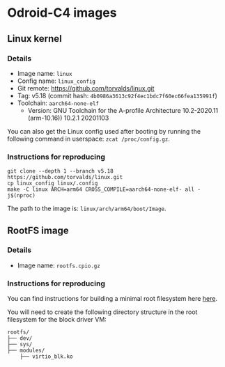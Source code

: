 <!--
     Copyright 2024, UNSW
     SPDX-License-Identifier: CC-BY-SA-4.0
-->

# Odroid-C4 images

## Linux kernel

### Details
* Image name: `linux`
* Config name: `linux_config`
* Git remote: https://github.com/torvalds/linux.git
* Tag: v5.18 (commit hash: `4b0986a3613c92f4ec1bdc7f60ec66fea135991f`)
* Toolchain: `aarch64-none-elf`
    * Version: GNU Toolchain for the A-profile Architecture 10.2-2020.11 (arm-10.16)) 10.2.1 20201103

You can also get the Linux config used after booting by running the following
command in userspace: `zcat /proc/config.gz`.

### Instructions for reproducing
```
git clone --depth 1 --branch v5.18 https://github.com/torvalds/linux.git
cp linux_config linux/.config
make -C linux ARCH=arm64 CROSS_COMPILE=aarch64-none-elf- all -j$(nproc)
```

The path to the image is: `linux/arch/arm64/boot/Image`.

## RootFS image

### Details
* Image name: `rootfs.cpio.gz`

### Instructions for reproducing

You can find instructions for building a minimal root filesystem here [here](/docs/VIRTIO.md#minimal-userspace).

You will need to create the following directory structure in the root filesystem for the block driver VM:
```
rootfs/
├── dev/
├── sys/
├── modules/
    ├── virtio_blk.ko
```
